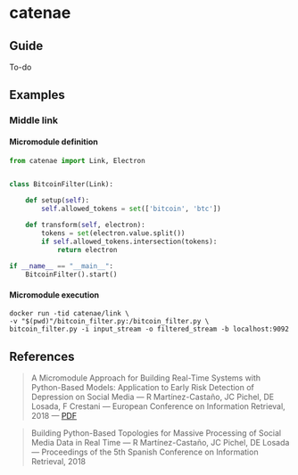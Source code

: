 # catenae

## Guide
To-do

## Examples

### Middle link
#### Micromodule definition
```python
from catenae import Link, Electron


class BitcoinFilter(Link):

    def setup(self):
        self.allowed_tokens = set(['bitcoin', 'btc'])

    def transform(self, electron):
        tokens = set(electron.value.split())
        if self.allowed_tokens.intersection(tokens):
            return electron
        
if __name__ == "__main__":
    BitcoinFilter().start()
```

#### Micromodule execution
```
docker run -tid catenae/link \
-v "$(pwd)"/bitcoin_filter.py:/bitcoin_filter.py \
bitcoin_filter.py -i input_stream -o filtered_stream -b localhost:9092
```

## References
> A Micromodule Approach for Building Real-Time Systems with Python-Based Models: Application to Early Risk Detection of Depression on Social Media — R Martínez-Castaño, JC Pichel, DE Losada, F Crestani — European Conference on Information Retrieval, 2018 — [PDF](https://dev.brunneis.com/documents/Papers/ECIR%202018/A%20Micromodule%20Approach%20for%20Building%20Real-Time%20Systems%20with%20Python-Based%20Models:%20Application%20to%20Early%20Risk%20Detection%20of%20Depression%20on%20Social%20Media.pdf)

> Building Python-Based Topologies for Massive Processing of Social Media Data in Real Time — R Martínez-Castaño, JC Pichel, DE Losada — Proceedings of the 5th Spanish Conference on Information Retrieval, 2018
